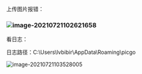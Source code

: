 上传图片报错：

### ![image-20210721102621658](https://image.lvbibir.cn/blog/image-20210721102621658.png)

看日志：

日志路径：C:\Users\lvbibir\AppData\Roaming\picgo

![image-20210721103528005](https://image.lvbibir.cn/blog/image-20210721103528005.png)




